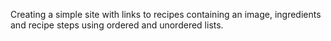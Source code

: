 Creating a simple site with links to recipes containing an image, ingredients and recipe steps using ordered and unordered lists.
